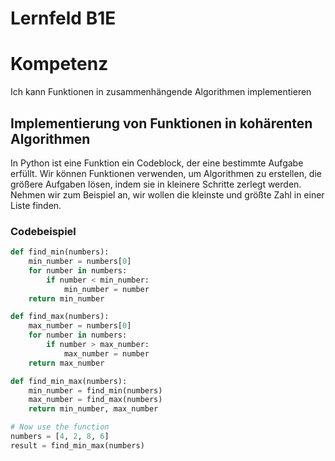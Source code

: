 # Lernfeld B1E

# Kompetenz
Ich kann Funktionen in zusammenhängende Algorithmen implementieren

## Implementierung von Funktionen in kohärenten Algorithmen

In Python ist eine Funktion ein Codeblock, der eine bestimmte Aufgabe erfüllt. Wir können Funktionen verwenden, um Algorithmen zu erstellen, die größere Aufgaben lösen, indem sie in kleinere Schritte zerlegt werden. Nehmen wir zum Beispiel an, wir wollen die kleinste und größte Zahl in einer Liste finden.

### Codebeispiel
```python
def find_min(numbers):
    min_number = numbers[0]
    for number in numbers:
        if number < min_number:
            min_number = number
    return min_number

def find_max(numbers):
    max_number = numbers[0]
    for number in numbers:
        if number > max_number:
            max_number = number
    return max_number

def find_min_max(numbers):
    min_number = find_min(numbers)
    max_number = find_max(numbers)
    return min_number, max_number

# Now use the function
numbers = [4, 2, 8, 6]
result = find_min_max(numbers)
```
